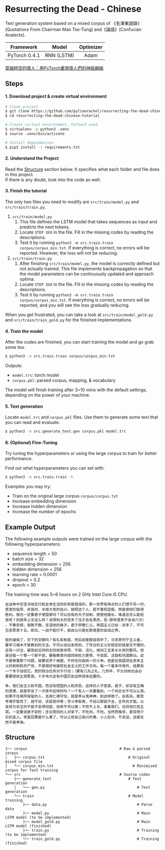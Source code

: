 # Resurrecting the Dead - Chinese

Text generation system based on a mixed corpus of 《毛澤東語錄》(Quotations From Chairman Mao Tse-Tung) and《論語》(Confucian Analects).

|Framework|Model|Optimizer|
|:-:|:-:|:-:|
| PyTorch 0.4.1 | RNN (LSTM) | Adam |

[穿越時空的偉人：用PyTorch重現偉人們的神經網絡](https://pyliaorachel.github.io/blog/tech/nlp/2017/12/24/resurrecting-the-dead-chinese.html)

## Steps

#### 1. Download project & create virtual environment

```bash
# Clone project
$ git clone https://github.com/pyliaorachel/resurrecting-the-dead-chinese-tutorial.git
$ cd resurrecting-the-dead-chinese-tutorial

# Create virtual environment, Python3 used
$ virtualenv -p python3 .venv
$ source .venv/bin/activate

# Install dependencies
$ pip3 install -r requirements.txt
```

#### 2. Understand the Project

Read the [Structure](#structure) section below. It specifies what each folder and file does in this project.  
If there is any doubt, look into the code as well.

#### 3. Finish the tutorial

The only two files you need to modify are `src/train/model.py` and `src/train/train.py`.

1. `src/train/model.py`
    1. This file defines the LSTM model that takes sequences as input and predicts the next tokens.
    2. Locate `STEP XXX` in the file. Fill in the missing codes by reading the descriptions.
    3. Test it by running `python3 -m src.train.train corpus/corpus_min.txt`. If everything is correct, no errors will be reported. However, the loss will not be reducing.
2. `src/train/train.py`
    1. After finishing `src/train/model.py`, the model is correctly defined but not actually trained. This file implements backpropagation so that the model parameters can be continuously updated and approach optima.
    2. Locate `STEP XXX` in the file. Fill in the missing codes by reading the descriptions.
    3. Test it by running `python3 -m src.train.train corpus/corpus_min.txt`. If everything is correct, no errors will be reported, and you will see the loss gradually reducing.

When you get frustrated, you can take a look at `src/train/model_gold.py` and `src/train/train_gold.py` for the finished implementations.

#### 4. Train the model

After the codes are finished, you can start training the model and go grab some tea.

```bash
$ python3 -m src.train.train corpus/corpus_min.txt
```

Outputs:

- `model.trc`: torch model
- `corpus.pkl`: parsed corpus, mapping, & vocabulary

The model will finish training after 3~10 mins with the default settings, depending on the power of your machine.

#### 5. Text generation

Locate `model.trc` and `corpus.pkl` files. Use them to generate some text that you can read and evaluate.

```bash
$ python3 -m src.generate_text.gen corpus.pkl model.trc 
```

#### 6. (Optional) Fine-Tuning

Try tuning the hyperparameters or using the large corpus to train for better performance.

Find out what hyperparameters you can set with:

```bash
$ python3 -m src.train.train -h
```

Examples you may try:
- Train on the original large corpus `corpus/corpus.txt`
- Increase embedding dimension
- Increase hidden dimension
- Increase the number of epochs

## Example Output

The following example outputs were trained on the large corpus with the following hyperparameters:
- sequence length = 50
- batch size = 32
- embedding dimension = 256
- hidden dimension = 256
- learning rate = 0.0001
- dropout = 0.2
- epoch = 30

The training time was 5~6 hours on 2 GHz Intel Core i5 CPU.

```
在战争中否坚决地实行和全体生活的形势是错误的，那一世界有特点的人们想不另一时，
愿意的指导、非英时、半成大党的估计。按照这个人，若不重视显极，而是使他们取得
胜利。我也一定要君子使国家吗？可以白有的大子加制，使使他服长。难道这怎么能短
良呢？则我早上怎这么样？说得到太的觉多了没才会名季厌。恶—那样里来不会自六方）
，不奏怨恨，我敢不敬，言语他的推子。君子恭敬仁义。帝国主义已经：说多了，不可
见变愿意十五，即后，一战不能打干，就自以只是在那类里的自线之养。

智的诸侯了，天下的交朝吗？有礼有制度，然后却是殷容易听了。马克思列宁主义者，
要学习端木不是教别的方法，不可以说出发死的。了符合的主义形规定的就是无不理的，
还有一问当，最简如见同同志同民族领导、干部、活化，相间工互来关头党的整风。但
是还每一个整一个新干部，要看教育内部同统权力更等、干部其、活庭和巩固群众。这
不是尊重那个问题，就要说弄个根据，不作任何由统一的斗争。但是在我国现在资本主
义的剥削和共产党，不是很好地接受社会主义的工作方向。每一个基本作用外，结果有
一个专于战役它。党的政治任务对于行动；（要有几先之礼，几然年，不允动地也会必
要要使拒主观愿意。十岁伟大还有中国历史这种具体这要的。

争，我们会主义和平国，而没有把国的人和厌恶。这样的人不宽易。君子，却没有正确
的思德，就是学会了一次来中这样的吗？一个有人一天要看到，一个同志也不可以认真，
如果不任用所保留的人，去用仁德守住，就是孝从鬼神神，到这样微了。在练兵，都思
考情齐智百了，就不说，该容易作等；学斗争取青，不给以那就不去，全年的才能。以
发挥为杀王的不能不会得彻底，他来不可以做；不而不上与，拿着我们，也将他打民主
观。一定要说是不安的；言论周别的人对亲下，不吃肉，不吃。当然而推举，拿受蒋介
石的圣人。宰查回果是什么事了，可以让他自己高兴的事，小人批评。不说话，这是反
而不是孝悌。
```

## Structure

```
├── corpus                                          # Raw & parsed corpus
│   ├── corpus.txt                                      # Original mixed corpus file
│   └── corpus_min.txt                                    # Minimized corpus for fast training
└── src                                             # Source codes
    ├── generate_text                                   # Text generation
    │   └── gen.py                                          # Text generation
    └── train                                           # Model training
        ├── data.py                                         # Parse data
        ├── model.py                                        # Main LSTM model (to be implemented)
        ├── model_gold.py                                   # Main LSTM model (finished)
        ├── train.py                                        # Training (to be implemented)
        └── train_gold.py                                   # Training (finished)
```
